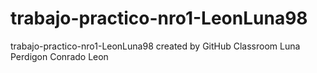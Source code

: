# trabajo-practico-nro1-LeonLuna98
trabajo-practico-nro1-LeonLuna98 created by GitHub Classroom
Luna Perdigon Conrado Leon
